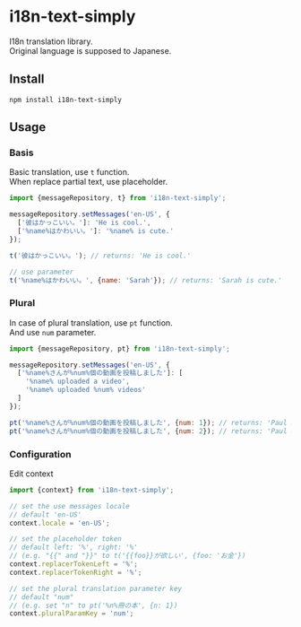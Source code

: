 # i18n-text-simply

I18n translation library.  
Original language is supposed to Japanese.

## Install

```
npm install i18n-text-simply
```

## Usage

### Basis

Basic translation, use `t` function.  
When replace partial text, use placeholder.  

```javascript
import {messageRepository, t} from 'i18n-text-simply';

messageRepository.setMessages('en-US', {
  ['彼はかっこいい。']: 'He is cool.',
  ['%name%はかわいい。']: '%name% is cute.'
});

t('彼はかっこいい。'); // returns: 'He is cool.'

// use parameter
t('%name%はかわいい。', {name: 'Sarah'}); // returns: 'Sarah is cute.'
```

### Plural

In case of plural translation, use `pt` function.  
And use `num` parameter.

```javascript
import {messageRepository, pt} from 'i18n-text-simply';

messageRepository.setMessages('en-US', {
  ['%name%さんが%num%個の動画を投稿しました']: [
    '%name% uploaded a video',
    '%name% uploaded %num% videos'
  ]
});

pt('%name%さんが%num%個の動画を投稿しました', {num: 1}); // returns: 'Paul uploaded a video'
pt('%name%さんが%num%個の動画を投稿しました', {num: 2}); // returns: 'Paul uploaded 2 videos'
```

### Configuration

Edit context

```javascript
import {context} from 'i18n-text-simply';

// set the use messages locale
// default 'en-US'
context.locale = 'en-US';

// set the placeholder token
// default left: '%', right: '%'
// (e.g. "{{" and "}}" to t('{{foo}}が欲しい', {foo: 'お金'})
context.replacerTokenLeft = '%';
context.replacerTokenRight = '%';

// set the plural translation parameter key
// default "num"
// (e.g. set "n" to pt('%n%冊の本', {n: 1}) 
context.pluralParamKey = 'num';
```
